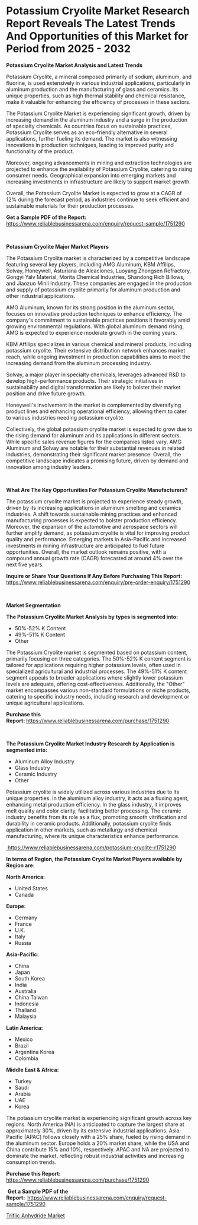 <p><h1>Potassium Cryolite Market Research Report Reveals The Latest Trends And Opportunities of this Market for Period from 2025 - 2032</h1></p><p><strong>Potassium Cryolite Market Analysis and Latest Trends</strong></p>
<p><p>Potassium Cryolite, a mineral composed primarily of sodium, aluminum, and fluorine, is used extensively in various industrial applications, particularly in aluminum production and the manufacturing of glass and ceramics. Its unique properties, such as high thermal stability and chemical resistance, make it valuable for enhancing the efficiency of processes in these sectors.</p><p>The Potassium Cryolite Market is experiencing significant growth, driven by increasing demand in the aluminum industry and a surge in the production of specialty chemicals. As countries focus on sustainable practices, Potassium Cryolite serves as an eco-friendly alternative in several applications, further fueling its demand. The market is also witnessing innovations in production techniques, leading to improved purity and functionality of the product.</p><p>Moreover, ongoing advancements in mining and extraction technologies are projected to enhance the availability of Potassium Cryolite, catering to rising consumer needs. Geographical expansion into emerging markets and increasing investments in infrastructure are likely to support market growth.</p><p>Overall, the Potassium Cryolite Market is expected to grow at a CAGR of 12% during the forecast period, as industries continue to seek efficient and sustainable materials for their production processes.</p></p>
<p><strong>Get a Sample PDF of the Report:&nbsp;</strong> <a href="https://www.reliablebusinessarena.com/enquiry/request-sample/1751290?utm_campaign=3268&utm_medium=2&utm_source=Github&utm_content=ia&utm_term=01042025&utm_id=potassium-cryolite">https://www.reliablebusinessarena.com/enquiry/request-sample/1751290</a></p>
<p>&nbsp;</p>
<p><strong>Potassium Cryolite Major Market Players</strong></p>
<p><p>The Potassium Cryolite market is characterized by a competitive landscape featuring several key players, including AMG Aluminum, KBM Affilips, Solvay, Honeywell, Asturiana de Aleaciones, Luoyang Zhongsen Refractory, Gongyi Yalv Material, Morita Chemical Industries, Shandong Rich Billows, and Jiaozuo Minli Industry. These companies are engaged in the production and supply of potassium cryolite primarily for aluminum production and other industrial applications.</p><p>AMG Aluminum, known for its strong position in the aluminum sector, focuses on innovative production techniques to enhance efficiency. The company's commitment to sustainable practices positions it favorably amid growing environmental regulations. With global aluminum demand rising, AMG is expected to experience moderate growth in the coming years.</p><p>KBM Affilips specializes in various chemical and mineral products, including potassium cryolite. Their extensive distribution network enhances market reach, while ongoing investment in production capabilities aims to meet the increasing demand from the aluminum processing industry.</p><p>Solvay, a major player in specialty chemicals, leverages advanced R&D to develop high-performance products. Their strategic initiatives in sustainability and digital transformation are likely to bolster their market position and drive future growth.</p><p>Honeywell's involvement in the market is complemented by diversifying product lines and enhancing operational efficiency, allowing them to cater to various industries needing potassium cryolite.</p><p>Collectively, the global potassium cryolite market is expected to grow due to the rising demand for aluminum and its applications in different sectors. While specific sales revenue figures for the companies listed vary, AMG Aluminum and Solvay are notable for their substantial revenues in related industries, demonstrating their significant market presence. Overall, the competitive landscape indicates a promising future, driven by demand and innovation among industry leaders.</p></p>
<p>&nbsp;</p>
<p><strong>What Are The Key Opportunities For Potassium Cryolite Manufacturers?</strong></p>
<p><p>The potassium cryolite market is projected to experience steady growth, driven by its increasing applications in aluminum smelting and ceramics industries. A shift towards sustainable mining practices and enhanced manufacturing processes is expected to bolster production efficiency. Moreover, the expansion of the automotive and aerospace sectors will further amplify demand, as potassium cryolite is vital for improving product quality and performance. Emerging markets in Asia-Pacific and increased investments in mining infrastructure are anticipated to fuel future opportunities. Overall, the market outlook remains positive, with a compound annual growth rate (CAGR) forecasted at around 4% over the next five years.</p></p>
<p><strong>Inquire or Share Your Questions If Any Before Purchasing This Report:</strong> <a href="https://www.reliablebusinessarena.com/enquiry/pre-order-enquiry/1751290?utm_campaign=3268&utm_medium=2&utm_source=Github&utm_content=ia&utm_term=01042025&utm_id=potassium-cryolite">https://www.reliablebusinessarena.com/enquiry/pre-order-enquiry/1751290</a></p>
<p>&nbsp;</p>
<p><strong>Market Segmentation</strong></p>
<p><strong>The Potassium Cryolite Market Analysis by types is segmented into:</strong></p>
<p><ul><li>50%-52% K Content</li><li>49%-51% K Content</li><li>Other</li></ul></p>
<p><p>The Potassium Cryolite market is segmented based on potassium content, primarily focusing on three categories. The 50%-52% K content segment is tailored for applications requiring higher potassium levels, often used in specialized agricultural and industrial processes. The 49%-51% K content segment appeals to broader applications where slightly lower potassium levels are adequate, offering cost-effectiveness. Additionally, the "Other" market encompasses various non-standard formulations or niche products, catering to specific industry needs, including research and development or unique agricultural applications.</p></p>
<p><strong>Purchase this Report:&nbsp;</strong><a href="https://www.reliablebusinessarena.com/purchase/1751290?utm_campaign=3268&utm_medium=2&utm_source=Github&utm_content=ia&utm_term=01042025&utm_id=potassium-cryolite">https://www.reliablebusinessarena.com/purchase/1751290</a></p>
<p>&nbsp;</p>
<p><strong>The Potassium Cryolite Market Industry Research by Application is segmented into:</strong></p>
<p><ul><li>Aluminum Alloy Industry</li><li>Glass Industry</li><li>Ceramic Industry</li><li>Other</li></ul></p>
<p><p>Potassium cryolite is widely utilized across various industries due to its unique properties. In the aluminum alloy industry, it acts as a fluxing agent, enhancing metal production efficiency. In the glass industry, it improves melt quality and color clarity, facilitating better processing. The ceramic industry benefits from its role as a flux, promoting smooth vitrification and durability in ceramic products. Additionally, potassium cryolite finds application in other markets, such as metallurgy and chemical manufacturing, where its unique characteristics enhance performance.</p></p>
<p><a href="https://www.reliablebusinessarena.com/potassium-cryolite-r1751290?utm_campaign=3268&utm_medium=2&utm_source=Github&utm_content=ia&utm_term=01042025&utm_id=potassium-cryolite">&nbsp;https://www.reliablebusinessarena.com/potassium-cryolite-r1751290</a></p>
<p><strong>In terms of Region, the Potassium Cryolite Market Players available by Region are:</strong></p>
<p>
    <p> <strong> North America: </strong>
        <ul>
            <li>United States</li>
            <li>Canada</li>
        </ul>
        </p> 
    <p> <strong> Europe: </strong>
        <ul>
            <li>Germany</li>
            <li>France</li>
            <li>U.K.</li>
            <li>Italy</li>
            <li>Russia</li>
        </ul>
        </p> 
    <p> <strong> Asia-Pacific: </strong>
        <ul>
            <li>China</li>
            <li>Japan</li>
            <li>South Korea</li>
            <li>India</li>
            <li>Australia</li>
            <li>China Taiwan</li>
            <li>Indonesia</li>
            <li>Thailand</li>
            <li>Malaysia</li>
        </ul>
        </p> 
    <p> <strong> Latin America: </strong>
        <ul>
            <li>Mexico</li>
            <li>Brazil</li>
            <li>Argentina Korea</li>
            <li>Colombia</li>
        </ul>
        </p> 
    <p> <strong> Middle East & Africa: </strong>
        <ul>
            <li>Turkey</li>
            <li>Saudi</li>
            <li>Arabia</li>
            <li>UAE</li>
            <li>Korea</li>
        </ul>
    </p>
    </p>
<p><p>The potassium cryolite market is experiencing significant growth across key regions. North America (NA) is anticipated to capture the largest share at approximately 30%, driven by its extensive industrial applications. Asia-Pacific (APAC) follows closely with a 25% share, fueled by rising demand in the aluminum sector. Europe holds a 20% market share, while the USA and China contribute 15% and 10%, respectively. APAC and NA are projected to dominate the market, reflecting robust industrial activities and increasing consumption trends.</p></p>
<p><strong>Purchase this Report: </strong><a href="https://www.reliablebusinessarena.com/purchase/1751290?utm_campaign=3268&utm_medium=2&utm_source=Github&utm_content=ia&utm_term=01042025&utm_id=potassium-cryolite">https://www.reliablebusinessarena.com/purchase/1751290</a></p>
<p>&nbsp;<strong>Get a Sample PDF of the Report:&nbsp;&nbsp;</strong><a href="https://www.reliablebusinessarena.com/enquiry/request-sample/1751290?utm_campaign=3268&utm_medium=2&utm_source=Github&utm_content=ia&utm_term=01042025&utm_id=potassium-cryolite">https://www.reliablebusinessarena.com/enquiry/request-sample/1751290</a></p>
<p><strong></strong></p>
<p><p><a href="https://github.com/ijffseandy/Market-Research-Report-List-1/blob/main/triflic-anhydride-market.md?utm_campaign=3268&utm_medium=2&utm_source=Github&utm_content=ia&utm_term=01042025&utm_id=potassium-cryolite">Triflic Anhydride Market</a></p></p>